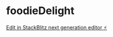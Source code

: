 # foodieDelight

[Edit in StackBlitz next generation editor ⚡️](https://stackblitz.com/~/github.com/jacinth91/foodieDelight)